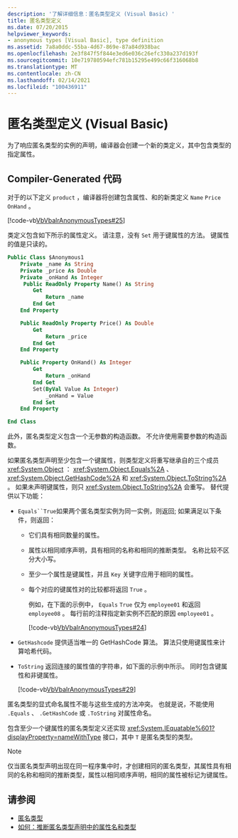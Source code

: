 ```yaml
---
description: '了解详细信息：匿名类型定义 (Visual Basic) '
title: 匿名类型定义
ms.date: 07/20/2015
helpviewer_keywords:
- anonymous types [Visual Basic], type definition
ms.assetid: 7a8a0ddc-55ba-4d67-869e-87a84d938bac
ms.openlocfilehash: 2e3f847f5f844e3ed6e036c26efc330a237d193f
ms.sourcegitcommit: 10e719780594efc781b15295e499c66f316068b8
ms.translationtype: MT
ms.contentlocale: zh-CN
ms.lasthandoff: 02/14/2021
ms.locfileid: "100436911"
---
```

# <a name="anonymous-type-definition-visual-basic"></a>匿名类型定义 (Visual Basic)

为了响应匿名类型的实例的声明，编译器会创建一个新的类定义，其中包含类型的指定属性。

## <a name="compiler-generated-code"></a>Compiler-Generated 代码

对于的以下定义 `product` ，编译器将创建包含属性、和的新类定义 `Name` `Price` `OnHand` 。

[!code-vb[VbVbalrAnonymousTypes#25](~/samples/snippets/visualbasic/VS_Snippets_VBCSharp/VbVbalrAnonymousTypes/VB/Class2.vb#25)]

类定义包含如下所示的属性定义。 请注意，没有 `Set` 用于键属性的方法。 键属性的值是只读的。

```vb
Public Class $Anonymous1
    Private _name As String
    Private _price As Double
    Private _onHand As Integer
     Public ReadOnly Property Name() As String
        Get
            Return _name
        End Get
    End Property

    Public ReadOnly Property Price() As Double
        Get
            Return _price
        End Get
    End Property

    Public Property OnHand() As Integer
        Get
            Return _onHand
        End Get
        Set(ByVal Value As Integer)
            _onHand = Value
        End Set
    End Property

End Class
```

此外，匿名类型定义包含一个无参数的构造函数。 不允许使用需要参数的构造函数。

如果匿名类型声明至少包含一个键属性，则类型定义将重写继承自的三个成员 <xref:System.Object> ： <xref:System.Object.Equals%2A> 、 <xref:System.Object.GetHashCode%2A> 和 <xref:System.Object.ToString%2A> 。 如果未声明键属性，则只 <xref:System.Object.ToString%2A> 会重写。 替代提供以下功能：

- `Equals``True`如果两个匿名类型实例为同一实例，则返回; 如果满足以下条件，则返回：

  - 它们具有相同数量的属性。

  - 属性以相同顺序声明，具有相同的名称和相同的推断类型。 名称比较不区分大小写。

  - 至少一个属性是键属性，并且 `Key` 关键字应用于相同的属性。

  - 每个对应的键属性对的比较都将返回 `True` 。

    例如，在下面的示例中， `Equals` `True` 仅为 `employee01` 和返回 `employee08` 。 每行前的注释指定新实例不匹配的原因 `employee01` 。

    [!code-vb[VbVbalrAnonymousTypes#24](~/samples/snippets/visualbasic/VS_Snippets_VBCSharp/VbVbalrAnonymousTypes/VB/Class2.vb#24)]

- `GetHashcode` 提供适当唯一的 GetHashCode 算法。 算法只使用键属性来计算哈希代码。

- `ToString` 返回连接的属性值的字符串，如下面的示例中所示。 同时包含键属性和非键属性。

  [!code-vb[VbVbalrAnonymousTypes#29](~/samples/snippets/visualbasic/VS_Snippets_VBCSharp/VbVbalrAnonymousTypes/VB/Class2.vb#29)]

匿名类型的显式命名属性不能与这些生成的方法冲突。 也就是说，不能使用 `.Equals` 、 `.GetHashCode` 或 `.ToString` 对属性命名。

包含至少一个键属性的匿名类型定义还实现 <xref:System.IEquatable%601?displayProperty=nameWithType> 接口，其中 `T` 是匿名类型的类型。

> [!NOTE]
> 仅当匿名类型声明出现在同一程序集中时，才创建相同的匿名类型，其属性具有相同的名称和相同的推断类型，属性以相同顺序声明，相同的属性被标记为键属性。

## <a name="see-also"></a>请参阅

- [匿名类型](anonymous-types.md)
- [如何：推断匿名类型声明中的属性名和类型](how-to-infer-property-names-and-types-in-anonymous-type-declarations.md)
